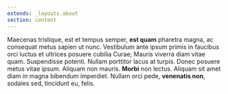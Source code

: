 ```yaml
---
extends: _layouts.about
section: content
---
```


Maecenas tristique, est et tempus semper, **est quam** pharetra magna, ac consequat metus sapien ut nunc. Vestibulum ante ipsum primis in faucibus orci luctus et ultrices posuere cubilia Curae; Mauris viverra diam vitae quam. Suspendisse potenti. Nullam porttitor lacus at turpis. Donec posuere metus vitae ipsum. Aliquam non mauris. **Morbi** non lectus. Aliquam sit amet diam in magna bibendum imperdiet. Nullam orci pede, **venenatis non**, sodales sed, tincidunt eu, felis.	
